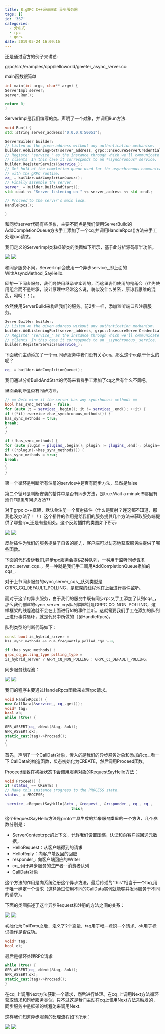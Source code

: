 ```yaml
---
title: 8.gRPC C++源码阅读 异步服务器
tags: []
id: '367'
categories:
  - 分布式
  - rpc
  - gRPC
date: 2019-05-24 16:09:16
---
```


还是通过官方的例子来讲述:

grpc/src/examples/cpp/helloworld/greeter_async_server.cc:

main函数很简单

```cpp
int main(int argc, char** argv) {  
ServerImpl server;  
server.Run();

return 0;  
}
```

ServerImpl是我们编写的类。声明了一个对象，并调用Run方法.

```cpp
void Run() {  
std::string server_address("0.0.0.0:50051");

ServerBuilder builder;
// Listen on the given address without any authentication mechanism.
builder.AddListeningPort(server_address, grpc::InsecureServerCredentials());
// Register "service_" as the instance through which we'll communicate with
// clients. In this case it corresponds to an *asynchronous* service.
builder.RegisterService(&service_);
// Get hold of the completion queue used for the asynchronous communication
// with the gRPC runtime.
cq_ = builder.AddCompletionQueue();
// Finally assemble the server.
server_ = builder.BuildAndStart();
std::cout << "Server listening on " << server_address << std::endl;

// Proceed to the server's main loop.
HandleRpcs();

}
```

和同步server代码有些类似，主要不同点是我们使用ServerBuild的AddCompletionQueue方法手工添加了一个cq,并调用HandleRpcs()方法来手工处理rpc请求。

我们定义的ServerImpl类和框架类的类图如下所示，基于此分析源码事半功倍。

![](/images/wp-content/uploads/2019/05/image-13.png)
![](/images/wp-content/uploads/2019/05/image-13.png)

和同步服务不同，ServerImpl会使用一个异步service_,即上面的WithAsyncMethod_SayHello.

回想一下同步服务，我们是使用继承来实现的，而这里我们使用的是组合（优先使用组合而不是继承，设计原理中经常这么说，貌似没什么关系，原谅我思维的混乱，呵呵！！）。

依然使用ServerBuild来构建我们的服务。前2步一样，添加监听端口和注册服务。

```cpp
ServerBuilder builder;  
// Listen on the given address without any authentication mechanism.  
builder.AddListeningPort(server_address, grpc::InsecureServerCredentials());  
// Register "service_" as the instance through which we'll communicate with  
// clients. In this case it corresponds to an _asynchronous_ service.  
builder.RegisterService(&service_);
```

下面我们主动添加了一个cq,同步服务中我们没有关心cq。那么这个cq是干什么的呢？

```cpp
cq_ = builder.AddCompletionQueue();
```

我们通过分析BuildAndStart的代码来看看手工添加了cq之后有什么不同吧。

里面会判断是否有同步方法。

```cpp
// == Determine if the server has any syncrhonous methods ==  
bool has_sync_methods = false;  
for (auto it = services_.begin(); it != services_.end(); ++it) {  
if ((*it)->service->has_synchronous_methods()) {  
has_sync_methods = true;  
break;  
}  
}

if (!has_sync_methods) {  
for (auto plugin = plugins_.begin(); plugin != plugins_.end(); plugin++) {  
if ((*plugin)->has_sync_methods()) {  
has_sync_methods = true;  
break;  
}  
}  
}
```

第一个循环是判断所有注册的service中是否有同步方法，显然是false.

第二个循环是判断安装的插件中是否有同步方法，是true.Wait a minute!!!哪里有插件?哪里有同步方法??

对于grpc c++框架，默认会注册一个反射插件（什么是反射？连这都不知道，那我也没办法了！！）这个插件的作用是给我们的服务提供几个方法来获取服务端提供了哪些rpc,还是有些用处。这个反射插件的类图如下所示:

![](/images/wp-content/uploads/2019/05/image-14.png)
![](/images/wp-content/uploads/2019/05/image-14.png)

反射插件为我们的服务提供了自省的能力，客户端可以动态地获取服务端提供了哪些函数。

下面的代码告诉我们,异步rpc服务会提供2种队列，一种用于监听同步请求sync_server_cqs_，另一种就是我们手工调用AddCompletionQueue添加的cqs_.

对于上节同步服务的sync_server_cqs_,队列类型是GRPC_CQ_DEFAULT_POLLING，是框架的线程池在上面进行事件监听。

而对于这节的异步服务，由于我们的服务中既有同步rpc又手工添加了队列cqs_，那么我们创建的sync_server_cqs队列类型就是GRPC_CQ_NON_POLLING，这样框架的线程池就不会在上面进行fd的事件监听。这就需要我们手工在添加的队列上进行事件循环，就是代码中所做的（见HandleRpcs)。

队列类型的判断代码如下：

```cpp
const bool is_hybrid_server =  
has_sync_methods && num_frequently_polled_cqs > 0;

if (has_sync_methods) {  
grpc_cq_polling_type polling_type =  
is_hybrid_server ? GRPC_CQ_NON_POLLING : GRPC_CQ_DEFAULT_POLLING;
```

同步服务线程池：

![](/images/wp-content/uploads/2019/05/image-16.png)
![](/images/wp-content/uploads/2019/05/image-16.png)

我们的程序主要通过HandleRpcs函数来处理rpc请求。

```cpp
void HandleRpcs() {  
new CallData(&service_, cq_.get());  
void* tag;  
bool ok;  
while (true) {  
  
GPR_ASSERT(cq_->Next(&tag, &ok));  
GPR_ASSERT(ok);  
static_cast(tag)->Proceed();  
}  
}
```

首先，声明了一个CallData对象，传入的是我们的异步服务对象和添加的cq_.看一下 CallData的构造函数，状态初始化为CREATE，然后调用Proceed函数。

Proceed函数在初始状态下会调用服务对象的RequestSayHello方法：

```cpp
void Proceed() {  
if (status_ == CREATE) {  
// Make this instance progress to the PROCESS state.  
status_ = PROCESS;

 service_->RequestSayHello(&ctx_, &request_, &responder_, cq_, cq_,
                              this);
```

这个RequestSayHello方法是proto工具生成的抽象服务类里的一个方法，几个参数分别是：

*   ServerContext:rpc的上下文，允许我们设置压缩，认证和向客户端回送元数据。
*   HelloRequest：从客户端得到的请求
*   HelloReply：向客户端返回的回应
*   responder_: 向客户端回应的Writer
*   cq_:用于异步服务的生产者--消费者队列
*   CallData对象

这个方法的作用是向系统注册这个异步方法，最后传递的"this"相当于一个tag,用于唯一确定一个请求（这样通过使用不同的CallData实例就能够并发地服务于不同的请求）。

下面的类图描述了这个异步Request和注册的方法之间的关系：

![](/images/wp-content/uploads/2019/05/image-18.png)
![](/images/wp-content/uploads/2019/05/image-18.png)

初始化为CallData之后，定义了2个变量。tag用于唯一标识一个请求，ok用于标识操作是否成功。

```cpp
void* tag;  
bool ok;
```
最后是循环处理RPC请求 

```cpp
while (true) {  
GPR_ASSERT(cq_->Next(&tag, &ok));  
GPR_ASSERT(ok);  
static_cast(tag)->Proceed();  
}
```

在cq_上调用Next方法获取一个请求，然后进行处理。在cq_上调用Next方法循环获取请求和同步服务类似，只不过这是我们主动在cq上调用Next方法来触发的，同步服务中是框架的线程池来调用Next.

这样我们知道异步服务的处理流程如下所示：

![](/images/wp-content/uploads/2019/05/image-17.png)
![](/images/wp-content/uploads/2019/05/image-17.png)
